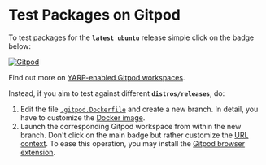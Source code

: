 Test Packages on Gitpod
=======================

To test packages for the **`latest ubuntu`** release simple click on the badge below:

[![Gitpod](https://gitpod.io/button/open-in-gitpod.svg)][1]

Find out more on [YARP-enabled Gitpod workspaces][2].

Instead, if you aim to test against different **`distros/releases`**, do:
1. Edit the file [`.gitpod.Dockerfile`](/.gitpod.Dockerfile) and create a new branch. In detail, you have to customize the [Docker image][3].
2. Launch the corresponding Gitpod workspace from within the new branch. Don't click on the main badge but rather customize the [URL context][4]. To ease this operation, you may install the [Gitpod browser extension][5].


[1]: https://gitpod.io/#https://github.com/icub-tech-iit/test-packages-gitpod
[2]: https://spectrum.chat/icub/technicalities/yarp-enabled-gitpod-workspaces-available~73ab5ee9-830e-4b7f-9e99-195295bb5e34
[3]: https://github.com/icub-tech-iit/test-packages-gitpod/blob/master/.gitpod.Dockerfile#L1-L7
[4]: https://www.gitpod.io/docs/context-urls/#branch-context
[5]: https://www.gitpod.io/docs/browser-extension

